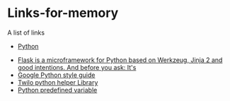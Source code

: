 # Links-for-memory
A list of links

<ul>
<li><a href="#python">Python</a></li>
</ul>



<ul>
<li><a href="http://flask.pocoo.org/">Flask is a microframework for Python based on Werkzeug, Jinja 2 and good intentions. And before you ask: It's </a></li>
<li><a href="https://google.github.io/styleguide/pyguide.html">Google Python style guide</a></li>
<li><a href="https://www.twilio.com/docs/libraries/python">Twilo python helper Library</a></li>
<li><a href="http://www2.lib.uchicago.edu/keith/courses/python/class/5/">Python predefined variable</a></li>
</ul>
